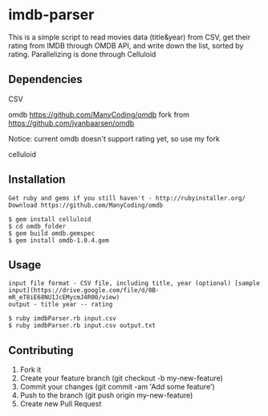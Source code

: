 # imdb-parser
This is a simple script to read movies data (title&year) from CSV, get their rating from IMDB through OMDB API, and write down the list, sorted by rating. Parallelizing is done through Celluloid


## Dependencies

CSV

omdb https://github.com/ManyCoding/omdb fork from https://github.com/jvanbaarsen/omdb

Notice: current omdb doesn't support rating yet, so use my fork

celluloid


## Installation
	
	Get ruby and gems if you still haven't - http://rubyinstaller.org/
	Download https://github.com/ManyCoding/omdb

	$ gem install celluloid
	$ cd omdb_folder
	$ gem build omdb.gemspec 
	$ gem install omdb-1.0.4.gem


## Usage

	input file format - CSV file, including title, year (optional) [sample input](https://drive.google.com/file/d/0B-mR_eT8iE68NU1JcEMycmJ4R00/view)
	output - title year -- rating

	$ ruby imdbParser.rb input.csv
	$ ruby imdbParser.rb input.csv output.txt


## Contributing

1. Fork it
2. Create your feature branch (git checkout -b my-new-feature)
3. Commit your changes (git commit -am 'Add some feature')
4. Push to the branch (git push origin my-new-feature)
5. Create new Pull Request
